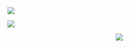 ![](https://raw.githubusercontent.com/SvipAI/SvipAI/dist/snake.svg)

![](https://raw.githubusercontent.com/SvipAI/SvipAI/main/assets/github-contribution-grid-snake.svg)

<div align="center"><img src="https://cdn.jsdelivr.net/gh/SvipAI/SvipAI/assets/github-contribution-grid-snake.svg" /></div>
